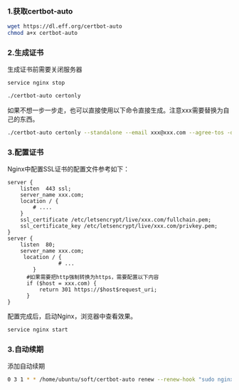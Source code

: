 ### 1.获取certbot-auto
```bash
wget https://dl.eff.org/certbot-auto
chmod a+x certbot-auto
```

### 2.生成证书
生成证书前需要关闭服务器
```bash
service nginx stop
```
```bash
./certbot-auto certonly
```

如果不想一步一步走，也可以直接使用以下命令直接生成。注意xxx需要替换为自己的东西。
```bash
./certbot-auto certonly --standalone --email xxx@xxx.com --agree-tos -d xxx.com -d www.xxx.com
```

### 3.配置证书
Nginx中配置SSL证书的配置文件参考如下：

```nginx
server {
    listen  443 ssl;
    server_name xxx.com;
    location / {
        # ....
    }
    ssl_certificate /etc/letsencrypt/live/xxx.com/fullchain.pem;
    ssl_certificate_key /etc/letsencrypt/live/xxx.com/privkey.pem;
}
server {
    listen  80;
    server_name xxx.com;
     location / {
                # ...
        }
      #如果需要把http强制转换为https，需要配置以下内容
      if ($host = xxx.com) {
          return 301 https://$host$request_uri;
      } 
}
```
配置完成后，启动Nginx，浏览器中查看效果。
```bash
service nginx start
```

### 3.自动续期
添加自动续期
```bash
0 3 1 * * /home/ubuntu/soft/certbot-auto renew --renew-hook "sudo nginx -s reload"
```
